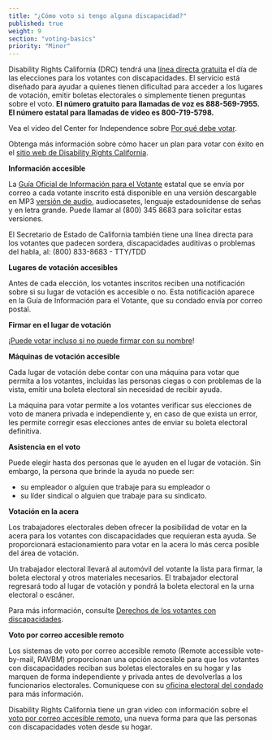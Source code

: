 ```yaml
---
title: "¿Cómo voto si tengo alguna discapacidad?"
published: true
weight: 9
section: "voting-basics"
priority: "Minor"
---
```


Disability Rights California (DRC) tendrá una [línea directa gratuita](https://www.disabilityrightsca.org/resources/voting) el día de las elecciones para los votantes con discapacidades. El servicio está diseñado para ayudar a quienes tienen dificultad para acceder a los lugares de votación, emitir boletas electorales o simplemente tienen preguntas sobre el voto. **El número gratuito para llamadas de voz es 888-569-7955. El número estatal para llamadas de video es 800-719-5798.**  

Vea el video del Center for Independence sobre [Por qué debe votar](https://www.youtube.com/watch?v=FIX1KFGIhvQ&t=2s).

Obtenga más información sobre cómo hacer un plan para votar con éxito en el [sitio web de Disability Rights California](https://www.disabilityrightsca.org/es/publications/planifique-una-votacion-exitosa).

**Información accesible**  

La [Guía Oficial de Información para el Votante](https://vig.cdn.sos.ca.gov/2020/primary/es/pdf/complete-vig.pdf) estatal que se envía por correo a cada votante inscrito está disponible en una versión descargable en MP3 [versión de audio](http://www.sos.ca.gov/elections/voting-resources/voters-disabilities/), audiocasetes, lenguaje estadounidense de señas y en letra grande. Puede llamar al (800) 345 8683 para solicitar estas versiones. 

El Secretario de Estado de California también tiene una línea directa para los votantes que padecen sordera, discapacidades auditivas o problemas del habla, al: (800) 833-8683 - TTY/TDD  

**Lugares de votación accesibles**  

Antes de cada elección, los votantes inscritos reciben una notificación sobre si su lugar de votación es accesible o no. Esta notificación aparece en la Guía de Información para el Votante, que su condado envía por correo postal. 

**Firmar en el lugar de votación**  

¡[Puede votar incluso si no puede firmar con su nombre](https://www.disabilityrightsca.org/publications/you-can-vote-even-if-you-cant-sign-your-name)! 

**Máquinas de votación accesible**  

Cada lugar de votación debe contar con una máquina para votar que permita a los votantes, incluidas las personas ciegas o con problemas de la vista, emitir una boleta electoral sin necesidad de recibir ayuda. 

La máquina para votar permite a los votantes verificar sus elecciones de voto de manera privada e independiente y, en caso de que exista un error, les permite corregir esas elecciones antes de enviar su boleta electoral definitiva. 

**Asistencia en el voto**  

Puede elegir hasta dos personas que le ayuden en el lugar de votación. Sin embargo, la persona que brinde la ayuda no puede ser:  
- su empleador o alguien que trabaje para su empleador o  
- su líder sindical o alguien que trabaje para su sindicato. 

**Votación en la acera**  

Los trabajadores electorales deben ofrecer la posibilidad de votar en la acera para los votantes con discapacidades que requieran esta ayuda. Se proporcionará estacionamiento para votar en la acera lo más cerca posible del área de votación. 

Un trabajador electoral llevará al automóvil del votante la lista para firmar, la boleta electoral y otros materiales necesarios.  El trabajador electoral regresará todo al lugar de votación y pondrá la boleta electoral en la urna electoral o escáner. 

Para más información, consulte [Derechos de los votantes con discapacidades](#menu-item-derechos-de-los-votantes-con-discapacidades). 

**Voto por correo accesible remoto**  

Los sistemas de voto por correo accesible remoto (Remote accessible vote-by-mail, RAVBM) proporcionan una opción accesible para que los votantes con discapacidades reciban sus boletas electorales en su hogar y las marquen de forma independiente y privada antes de devolverlas a los funcionarios electorales. Comuníquese con su [oficina electoral del condado](#section-election-office-contact) para más información. 

Disability Rights California tiene un gran video con información sobre el [voto por correo accesible remoto](https://youtu.be/54-Xbg5Nbg4), una nueva forma para que las personas con discapacidades voten desde su hogar. 
 
